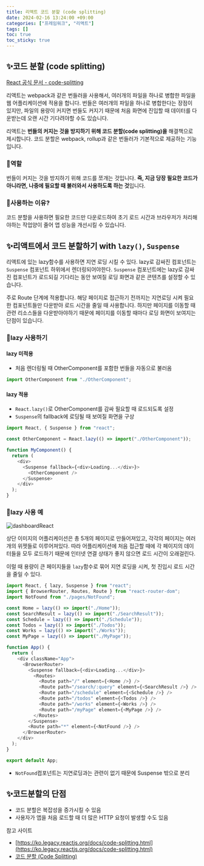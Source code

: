 ```yaml
---
title: 리액트 코드 분할 (code splitting)
date: 2024-02-16 13:24:00 +09:00
categories: ["프레임워크", "리액트"]
tags: []
toc: true
toc_sticky: true
---
```


## ✨코드 분할 (code splitting)

[React 공식 문서 - code-splitting](https://ko.legacy.reactjs.org/docs/code-splitting.html)

리액트는 webpack과 같은 번들러을 사용해서, 여러개의 파일을 하나로 병합한 파일을 웹 어플리케이션에 적용을 합니다. 번들은 여러개의 파일을 하나로 병합한다는 장점이 있지만, 파일의 용량이 커지면 번들도 커지기 때문에 처음 화면에 진입할 때 데이터를 다운받는데 오랜 시간 기다려야할 수도 있습니다.

리액트는 **번들의 커지는 것을 방지하기 위해 코드 분할(code splitting)을** 해결책으로 제시합니다. 코드 분할은 webpack, rollup과 같은 번들러가 기본적으로 제공하는 기능입니다.

### 📘역할

번들이 커지는 것을 방지하기 위해 코드를 쪼개는 것입니다. **즉, 지금 당장 필요한 코드가 아니라면, 나중에 필요할 때 불러와서 사용하도록 하는 것**입니다.

### 📘사용하는 이유?

코드 분할을 사용하면 필요한 코드만 다운로드하여 초기 로드 시간과 브라우저가 처리해야하는 작업양이 줄어 앱 성능을 개선시킬 수 있습니다.

## ✨리액트에서 코드 분할하기 with `lazy()`, `Suspense`

리액트에 있는 lazy함수를 사용하면 지연 로딩 시킬 수 있다. lazy로 감싸진 컴포넌트는 `Suspense` 컴포넌트 하위에서 렌더링되어야한다. `Suspense` 컴포넌트에는 lazy로 감싸진 컴포넌트가 로드되길 기다리는 동안 보여질 로딩 화면과 같은 콘텐츠를 설정할 수 있습니다.

주로 Route 단계에 적용합니다. 해당 페이지로 접근하기 전까지는 지연로딩 시켜 필요한 컴포넌트들만 다운받아 로드 시간을 줄일 때 사용합니다. 하지만 페이지를 이동할 때 관련 리소스들을 다운받아야하기 때문에 페이지를 이동할 때마다 로딩 화면이 보여지는 단점이 있습니다.

### 📘lazy 사용하기

#### lazy 미적용

- 처음 렌더링될 때 OtherComponent를 포함한 번들을 자동으로 불러옴

```js
import OtherComponent from "./OtherComponent";
```

#### lazy 적용

- `React.lazy()`로 OtherComponent를 감싸 필요할 때 로드되도록 설정
- `Suspense`의 fallback에 로딩될 때 보여질 화면을 구상

```js
import React, { Suspense } from "react";

const OtherComponent = React.lazy(() => import("./OtherComponent"));

function MyComponent() {
  return (
    <div>
      <Suspense fallback={<div>Loading...</div>}>
        <OtherComponent />
      </Suspense>
    </div>
  );
}
```

### 📘lazy 사용 예

![dashboardReact](https://github.com/hyemin12/hyemin12.github.io/assets/66300732/c13859b9-c99b-46ed-9fce-b67ca4888286)

상단 이미지의 어플리케이션은 총 5개의 페이지로 만들어져있고, 각각의 페이지는 여러개의 위젯들로 이루어져있다. 따라 어플리케이션에 처음 접근할 때에 각 페이지의 데이터들을 모두 로드하기 때문에 인터넷 연결 상태가 좋지 않으면 로드 시간이 오래걸린다.

이럴 때 용량이 큰 페이지들을 `lazy`함수로 묶어 지연 로딩을 시켜, 첫 진입시 로드 시간을 줄일 수 있다.

```js
import React, { lazy, Suspense } from "react";
import { BrowserRouter, Routes, Route } from "react-router-dom";
import NotFound from "./pages/NotFound";

const Home = lazy(() => import("./Home"));
const SearchResult = lazy(() => import("./SearchResult"));
const Schedule = lazy(() => import("./Schedule"));
const Todos = lazy(() => import("./Todos"));
const Works = lazy(() => import("./Works"));
const MyPage = lazy(() => import("./MyPage"));

function App() {
  return (
    <div className="App">
      <BrowserRouter>
        <Suspense fallback={<div>Loading...</div>}>
          <Routes>
            <Route path="/" element={<Home />} />
            <Route path="/search/:query" element={<SearchResult />} />
            <Route path="/schedule" element={<Schedule />} />
            <Route path="/todos" element={<Todos />} />
            <Route path="/works" element={<Works />} />
            <Route path="/myPage" element={<MyPage />} />
          </Routes>
        </Suspense>
        <Route path="*" element={<NotFound />} />
      </BrowserRouter>
    </div>
  );
}

export default App;
```

- `NotFound`컴포넌트는 지연로딩과는 관련이 없기 때문에 Suspense 밖으로 분리

## ✨코드분할의 단점

- 코드 분할은 복잡성을 증가시킬 수 있음
- 사용자가 앱을 처음 로드할 때 더 많은 HTTP 요청이 발생할 수도 있음

참고 사이트

- [https://ko.legacy.reactjs.org/docs/code-splitting.html](https://ko.legacy.reactjs.org/docs/code-splitting.html)
- [코드 분할 (Code Splitting)](https://anhyang.tistory.com/62)
